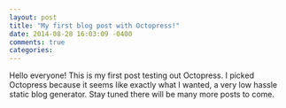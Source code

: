 ```yaml
---
layout: post
title: "My first blog post with Octopress!"
date: 2014-08-28 16:03:09 -0400
comments: true
categories:
---
```


Hello everyone! This is my first post testing out Octopress. I picked Octopress because it seems like exactly what I wanted, a very low hassle static blog generator. Stay tuned there will be many more posts to come.
